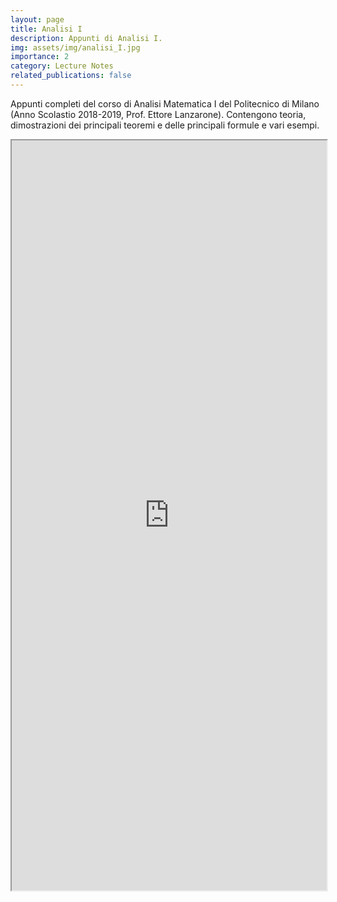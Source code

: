 ```yaml
---
layout: page
title: Analisi I
description: Appunti di Analisi I.
img: assets/img/analisi_I.jpg
importance: 2
category: Lecture Notes
related_publications: false
---
```


Appunti completi del corso di Analisi Matematica I del Politecnico di Milano (Anno Scolastio 2018-2019, Prof. Ettore Lanzarone). Contengono teoria, dimostrazioni dei principali teoremi e delle principali formule e vari esempi.

<iframe src="https://ravifrancesco.github.io/assets/pdf/analisi_I.pdf" width="100%" height="1200px">
  This browser does not support PDFs. Please download the PDF to view it: 
  <a href="https://ravifrancesco.github.io/assets/pdf/analisi_I.pdf">Download PDF</a>.
</iframe>

